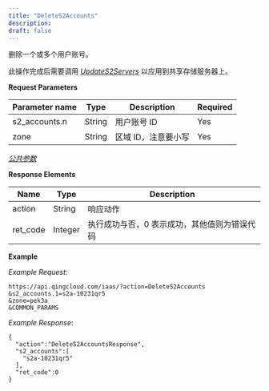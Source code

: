 ```yaml
---
title: "DeleteS2Accounts"
description: 
draft: false
---
```




删除一个或多个用户账号。

此操作完成后需要调用 [_UpdateS2Servers_](../update_s2_servers/) 以应用到共享存储服务器上。

**Request Parameters**

| Parameter name | Type | Description | Required |
| --- | --- | --- | --- |
| s2_accounts.n | String | 用户账号 ID | Yes |
| zone | String | 区域 ID，注意要小写 | Yes |

[_公共参数_](../../../parameters/)

**Response Elements**

| Name | Type | Description |
| --- | --- | --- |
| action | String | 响应动作 |
| ret_code | Integer | 执行成功与否，0 表示成功，其他值则为错误代码 |

**Example**

_Example Request_:

```
https://api.qingcloud.com/iaas/?action=DeleteS2Accounts
&s2_accounts.1=s2a-10231qr5
&zone=pek3a
&COMMON_PARAMS
```

_Example Response_:

```
{
  "action":"DeleteS2AccountsResponse",
  "s2_accounts":[
    "s2a-10231qr5"
  ],
  "ret_code":0
}
```
